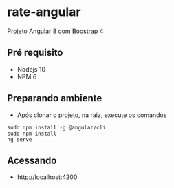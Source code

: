 # rate-angular
Projeto Angular 8 com Boostrap 4

## Pré requisito
- Nodejs 10
- NPM 6

## Preparando ambiente

- Após clonar o projeto, na raiz, execute os comandos
  
```
sudo npm install -g @angular/cli
sudo npm install
ng serve 

```

## Acessando  
- http://localhost:4200
